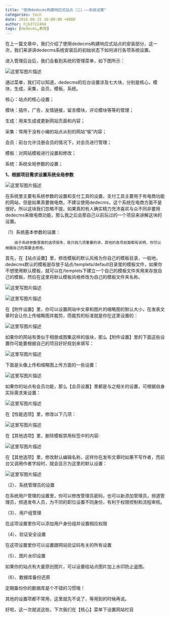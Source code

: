 ```yaml
---
title: "使用dedecms构建响应式站点（二）——系统设置"
categories: tech
date: 2016-06-15 16:00:00 +0800
author: hjb2722404
tags: [dedecms,教程]
---
```


在上一篇文章中，我们介绍了使用dedecms构建响应式站点的安装部分，这一次，我们来讲讲dedecms系统安装后的初始状态下如何进行各项系统设置。

进入管理后台后，我们会看到系统的管理菜单，如下图所示：

![这里写图片描述](http://img.blog.csdn.net/20150423151226388)

通过菜单，我们可以知道，dedecms的后台设置涉及七大块，分别是核心，模块，生成，采集，会员，模板，系统。

核心：站点的核心设置；

模块：插件，广告，友情链接，留言模块，评论模块等等的管理；

生成：用来生成或更新网站页面和内容；

采集：常用于没有小编的站点从别的网站“偷”内容；

会员：前台允许注册会员的情况下，对会员进行管理；

模板：对网站模板进行设置和修改；

系统：系统全局参数的设置；

**1、根据项目需求设置系统全局参数**

![这里写图片描述](http://img.blog.csdn.net/20150423151846997)

在系统里主要有系统参数的设置和支付工具的设置，支付工具主要用于有电商功能的网站，但是如果真要做电商，不建议使用dedecms，这个系统在电商方面不是很好。所以这块我们忽略不提。如果真的有人确实精力充沛喜欢与众不同非要用dedecms来做电商功能，那么我之后会那自己以前玩过的一个项目来讲解这块的设置。

（1）系统基本参数的设置：

        由于系统参数里面的选项很多，我只挑几项重要的讲，其他的各项前面都有说明，你可以根据自己的需要去修改。


首先，在【站点设置】里，修改模板的默认风格为你自己的模板目录，一般地，dedecms默认的模板是存放于站点/templets/default目录里的模板文件，如果你不想使用默认模板，就可以在/templets下建立一个自己的模板文件夹用来存放自己的模板，然后在这里将默认模板风格修改为自己的模板文件夹名称。

![这里写图片描述](http://img.blog.csdn.net/20150423153728958)

![这里写图片描述](http://img.blog.csdn.net/20150423153744683)

在【附件设置】里，你可以设置网站中文章和图片的缩略图的默认大小，在发表文章时会让你上传缩略图并裁剪，而裁剪的标准就是你在这里设置的：

![这里写图片描述](http://img.blog.csdn.net/20150423154045948)

如果你的网站有类似于相册或图集这样的版块，那么【附件设置】里的下面这些设置你可能要根据自己的项目好好规划来填写：

![这里写图片描述](http://img.blog.csdn.net/20150423154350715)

下面是头像上传和缩略图上传方面的一些设置：

![这里写图片描述](http://img.blog.csdn.net/20150423154612760)

如果你的站点有会员功能，那么【会员设置】里都是与之相关的设置，可根据自身实际需求来设置：

![这里写图片描述](http://img.blog.csdn.net/20150423154907364)

在【性能选项】里，修改以下几项：

![这里写图片描述](http://img.blog.csdn.net/20150423155337869)

在【其他选项】里，删除模板禁用标签中的内容:

![这里写图片描述](http://img.blog.csdn.net/20150423155453061)

在【其他选项】里，修改默认编辑名称，这样你在发布文章时如果不写作者，而前台又调用作者字段时，就会显示为这里的默认设置：

![这里写图片描述](http://img.blog.csdn.net/20150423155701652)

（2）、系统管理员的设置

在系统用户管理的设置里，你可以修改管理员密码，也可以新添加管理员，频道管理员，频道发布人员，为不同的职位设置不同身份，有利于权限控制和流程审核。

（3）、用户组管理

在这项设置里你可以添加用户身份组并设置相应权限

（4）、验证安全设置

在这项设置里你可以设置跟网站验证码有关的所有设置

（5）、图片水印设置

如果你的站点有大量原创图片，可以设置给站点图片加上水印防止盗图。

（6）、数据库备份还原

定期备份你的数据库是个不错的习惯哦！

其他的设置项都不常用，这里就先不说了，等用到的时候再说。

好啦，这一次就说这些，下次我们在【核心】菜单下设置网站栏目
